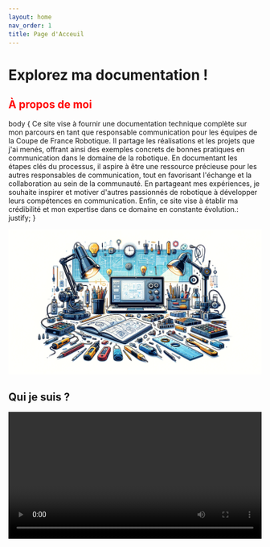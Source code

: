 ```yaml
---
layout: home
nav_order: 1
title: Page d'Acceuil
---
```


# Explorez ma documentation !

<h2 style="color: red;">À propos de moi</h2>

body { Ce site vise à fournir une documentation technique complète sur mon parcours en tant que responsable communication pour les équipes de la Coupe de France Robotique. Il partage les réalisations et les projets que j'ai menés, offrant ainsi des exemples concrets de bonnes pratiques en communication dans le domaine de la robotique. En documentant les étapes clés du processus, il aspire à être une ressource précieuse pour les autres responsables de communication, tout en favorisant l'échange et la collaboration au sein de la communauté. En partageant mes expériences, je souhaite inspirer et motiver d'autres passionnés de robotique à développer leurs compétences en communication. Enfin, ce site vise à établir ma crédibilité et mon expertise dans ce domaine en constante évolution.: justify; }

![Illustration vectorielle colorée avec un fond blanc, montrant un atelier équipé pour un projet de conception mécanique, électronique et informatique](images/illustration.png)

## Qui je suis ? 



<video src="images/intro_amiens.mp4" controls title="Title"  style="width: 100%;"></video>
